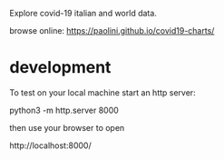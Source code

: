 Explore covid-19 italian and world data.

browse online: https://paolini.github.io/covid19-charts/

# development

To test on your local machine start an http server:

python3 -m http.server 8000

then use your browser to open

http://localhost:8000/
